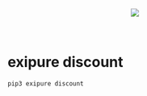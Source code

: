 <h1></h1>
<p>
<p></p><div class="separator" style="clear: both; text-align: center;"><a href="https://cc5e3esh1uu85vfz87tts06rc3.hop.clickbank.net/?tid=py" imageanchor="1" rel="nofollow" style="margin-left: 1em; margin-right: 1em;" target="_blank"><img border="0" data-original-height="66" data-original-width="415" src="https://blogger.googleusercontent.com/img/b/R29vZ2xl/AVvXsEgaTZZGmR1Gh-nxTc7xWfOWn-nkdXJsDpYKZOsBMANN4iAOqS9CQPoUYadpbXgn4ZlCuY-KMyRxpvHdbghHFL8syjzdfQFG3IjLCmAbjjxApVVCoRAYRFFfWG5fWHN9BorpgOFCcz_Q7pIYYAxurqOMn1PKRrhOPKo9xy-KuIXE2QTLxL1tWzJA_T5eLg/s16000/button_get-exipure-discount.png" /></a></div><br />&nbsp;<p></p>

# exipure discount
```bash
pip3 exipure discount